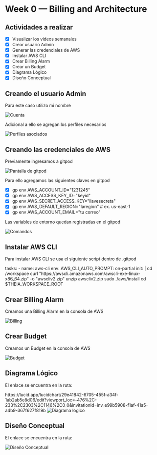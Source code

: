 # Week 0 — Billing and Architecture

## Actividades a realizar
- [x] Visualizar los videos semanales
- [x] Crear usuario Admin
- [x] Generar las credenciales de AWS
- [x] Instalar AWS CLI
- [x] Crear Billing Alarm
- [x] Crear un Budget
- [x] Diagrama Lógico
- [x] Diseño Conceptual

## Creando el usuario Admin
<p>Para este caso utilizo mi nombre</p>
<image src="/images/user1.jpg" alt="Cuenta">
<p>Adicional a ello se agregan los perfiles necesarios</p>
<image src="/images/user2.jpg" alt="Perfiles asociados">

## Creando las credenciales de AWS

<p>Previamente ingresamos a gitpod</p>
<image src="/images/gitpod.jpg" alt="Pantalla de gitpod">

<p>Para ello agregamos las siguientes claves en gitpod</p>

- [x] gp env AWS_ACCOUNT_ID="1231245"
- [x] gp env AWS_ACCESS_KEY_ID="keyid"
- [x] gp env AWS_SECRET_ACCESS_KEY="llavesecreta"
- [x] gp env AWS_DEFAULT_REGION="laregion" # ex. us-east-1
- [x] gp env AWS_ACCOUNT_EMAIL="tu correo" 

<p>Las variables de entorno quedan registradas en el gitpod</p>
<image src="/images/user-settings.jpg" alt="Comandos">

## Instalar AWS CLI

<p>Para instalar AWS CLI se usa el siguiente script dentro de .gitpod</p>

<p>
tasks:
  - name: aws-cli
    env:
      AWS_CLI_AUTO_PROMPT: on-partial
    init: |
      cd /workspace
      curl "https://awscli.amazonaws.com/awscli-exe-linux-x86_64.zip" -o "awscliv2.zip"
      unzip awscliv2.zip
      sudo ./aws/install
      cd $THEIA_WORKSPACE_ROOT
</p>

## Crear Billing Alarm
<p>Creamos una Billing Alarm en la consola de AWS</p>
<image src="/images/billing.jpg" alt="Billing">

## Crear Budget
<p>Creamos un Budget en la consola de AWS</p>
<image src="/images/budget.jpg" alt="Budget">

## Diagrama Lógico
<p>El enlace se encuentra en la ruta:</p>
https://lucid.app/lucidchart/29e41842-6705-455f-a34f-1ab2ab5e8d06/edit?viewport_loc=-476%2C-233%2C2303%2C1146%2C0_0&invitationId=inv_e99b5908-f1af-41a5-a4b9-367f627f819b
<image src="/images/logical.jpg" alt="Diagrama logico">

## Diseño Conceptual
<p>El enlace se encuentra en la ruta:</p>

<image src="/images/conceptual.jpg" alt="Diseño Conceptual">